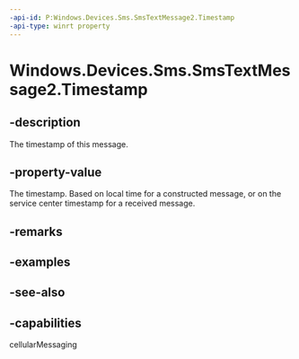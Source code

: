 ----api-id: P:Windows.Devices.Sms.SmsTextMessage2.Timestamp
-api-type: winrt property
---<!-- Property syntaxpublic Windows.Foundation.DateTime Timestamp { get; }--># Windows.Devices.Sms.SmsTextMessage2.Timestamp## -descriptionThe timestamp of this message.## -property-valueThe timestamp. Based on local time for a constructed message, or on the service center timestamp for a received message.## -remarks## -examples## -see-also## -capabilitiescellularMessaging
